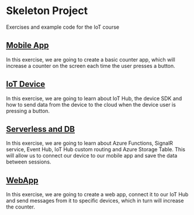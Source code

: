 # Skeleton Project
Exercises and example code for the IoT course

## [Mobile App](https://github.com/AlexPshul/iot-course/tree/master/01%20Mobile%20App)
In this exercise, we are going to create a basic counter app, which will increase a counter on the screen each time the user presses a button.

## [IoT Device](https://github.com/AlexPshul/iot-course/tree/master/02%20IoT%20Device)
In this exercise, we are going to learn about IoT Hub, the device SDK and how to send data from the device to the cloud when the device user is pressing a button.

## [Serverless and DB](https://github.com/AlexPshul/iot-course/tree/master/03%20Serverless%20and%20DB)
In this exercise, we are going to learn about Azure Functions, SignalR service, Event Hub, IoT Hub custom routing and Azure Storage Table. This will allow us to connect our device to our mobile app and save the data between sessions.

## [WebApp](https://github.com/AlexPshul/iot-course/tree/master/04%20Web%20App)
In this exercise, we are going to create a web app, connect it to our IoT Hub and send messages from it to specific devices, which in turn will increase the counter.
